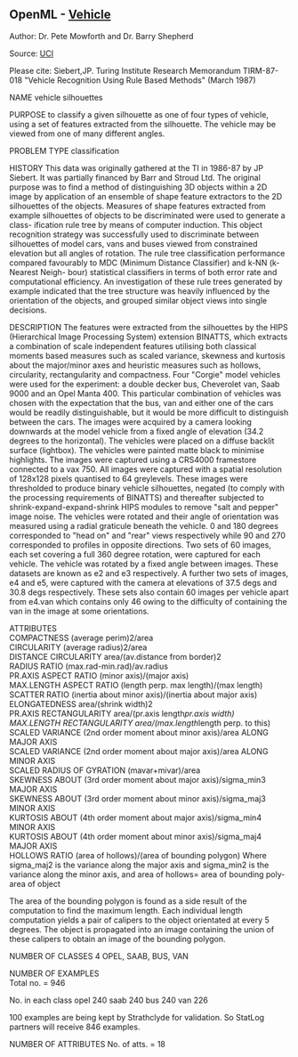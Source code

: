 ## OpenML - [Vehicle](https://www.openml.org/d/54) 

Author: Dr. Pete Mowforth and Dr. Barry Shepherd  

Source: [UCI](https://archive.ics.uci.edu/ml/datasets/Statlog+(Vehicle+Silhouettes)) 

Please cite: Siebert,JP. Turing Institute Research Memorandum TIRM-87-018 "Vehicle Recognition Using Rule Based Methods" (March 1987)   

NAME 
vehicle silhouettes  

PURPOSE 
to classify a given silhouette as one of four types of vehicle, using a set of features extracted from the silhouette. The vehicle may be viewed from one of many different angles.  

PROBLEM TYPE 
classification  

HISTORY 
This data was originally gathered at the TI in 1986-87 by JP Siebert. It was partially financed by Barr and Stroud Ltd. The original purpose was to find a method of distinguishing 3D objects within a 2D image by application of an ensemble of shape feature extractors to the 2D silhouettes of the objects. Measures of shape features extracted from example silhouettes of objects to be discriminated were used to generate a class- ification rule tree by means of computer induction. This object recognition strategy was successfully used to  discriminate between silhouettes of model cars, vans and buses viewed from constrained elevation but all angles of rotation. The rule tree classification performance compared favourably to MDC (Minimum Distance Classifier) and k-NN (k-Nearest Neigh- bour) statistical classifiers in terms of both error rate and computational efficiency. An investigation of these rule trees generated by example indicated that the tree structure was  heavily influenced by the orientation of the objects, and grouped similar object views into single decisions.  

DESCRIPTION 
The features were extracted from the silhouettes by the HIPS (Hierarchical Image Processing System) extension BINATTS, which  extracts a combination of scale independent features utilising both classical moments based measures such as scaled variance, skewness and kurtosis about the major/minor axes and heuristic measures such as hollows, circularity, rectangularity and compactness. Four "Corgie" model vehicles were used for the experiment: a double decker bus, Cheverolet van, Saab 9000 and an Opel Manta 400. This particular combination of vehicles was chosen with the  expectation that the bus, van and either one of the cars would be readily distinguishable, but it would be more difficult to distinguish between the cars. The images were acquired by a camera looking downwards at the model vehicle from a fixed angle of elevation (34.2 degrees to the horizontal). The vehicles were placed on a diffuse backlit surface (lightbox). The vehicles were painted matte black to minimise highlights. The images were captured using a CRS4000 framestore connected to a vax 750. All images were captured with a spatial resolution of 128x128 pixels quantised to 64 greylevels. These images were thresholded to produce binary vehicle silhouettes, negated (to comply with the processing requirements of BINATTS) and thereafter subjected to shrink-expand-expand-shrink HIPS modules to remove "salt and pepper" image noise. The vehicles were rotated and their angle of orientation was measured using a radial graticule beneath the vehicle. 0 and 180 degrees corresponded to "head on" and "rear" views respectively while 90 and 270 corresponded to profiles in opposite directions. Two sets of 60 images, each set covering a full 360 degree rotation, were captured for each vehicle. The vehicle was rotated by a fixed angle between  images. These datasets are known as e2 and e3 respectively. A further two sets of images, e4 and e5, were captured with the camera  at elevations of 37.5 degs and 30.8 degs respectively. These sets also contain 60 images per vehicle apart from e4.van which contains only 46 owing to the difficulty of containing the van in the image at some orientations.  

ATTRIBUTES  
COMPACTNESS (average perim)2/area  
CIRCULARITY (average radius)2/area  
DISTANCE CIRCULARITY area/(av.distance from border)2  
RADIUS RATIO (max.rad-min.rad)/av.radius  
PR.AXIS ASPECT RATIO (minor axis)/(major axis)  
MAX.LENGTH ASPECT RATIO (length perp. max length)/(max length)  
SCATTER RATIO (inertia about minor axis)/(inertia about major axis)  
ELONGATEDNESS area/(shrink width)2  
PR.AXIS RECTANGULARITY area/(pr.axis length*pr.axis width)  
MAX.LENGTH RECTANGULARITY area/(max.length*length perp. to this)  
SCALED VARIANCE (2nd order moment about minor axis)/area ALONG MAJOR AXIS  
SCALED VARIANCE (2nd order moment about major axis)/area ALONG MINOR AXIS   
SCALED RADIUS OF GYRATION (mavar+mivar)/area  
SKEWNESS ABOUT (3rd order moment about major axis)/sigma_min3 MAJOR AXIS  
SKEWNESS ABOUT (3rd order moment about minor axis)/sigma_maj3 MINOR AXIS  
KURTOSIS ABOUT (4th order moment about major axis)/sigma_min4 MINOR AXIS   
KURTOSIS ABOUT (4th order moment about minor axis)/sigma_maj4 MAJOR AXIS  
HOLLOWS RATIO (area of hollows)/(area of bounding polygon)  Where sigma_maj2 is the variance along the major axis and sigma_min2 is the variance along the minor axis, and  area of hollows= area of bounding poly-area of object   

The area of the bounding polygon is found as a side result of the computation to find the maximum length. Each individual length computation yields a pair of calipers to the object orientated at every 5 degrees. The object is propagated into an image containing the union of these calipers to obtain an image of the bounding polygon.  

NUMBER OF CLASSES  4 OPEL, SAAB, BUS, VAN 

NUMBER OF EXAMPLES  
Total no. = 946  

No. in each class  opel 240 saab 240 bus 240 van 226   

100 examples are being kept by Strathclyde for validation. So StatLog partners will receive 846 examples.  

NUMBER OF ATTRIBUTES  No. of atts. = 18
